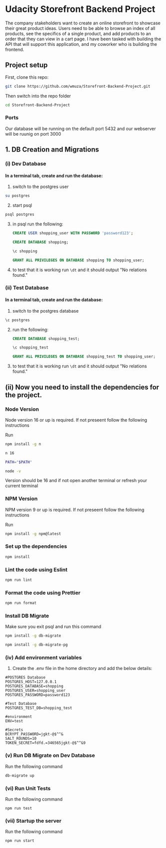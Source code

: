 # Udacity Storefront Backend Project
The company stakeholders want to create an online storefront to showcase their great product ideas. Users need to be able to browse an index of all products, see the specifics of a single product, and add products to an order that they can view in a cart page. I have been tasked with building the API that will support this application, and my coworker who is building the frontend.

## Project setup

First, clone this repo:

```bash
git clone https://github.com/wmuza/Storefront-Backend-Project.git
```

Then switch into the repo folder
```bash
cd Storefront-Backend-Project
```

### Ports
Our database will be running on the default port 5432 and our webserver will be ruunig on port 3000

## 1. DB Creation and Migrations

### (i) Dev Database
#### In a terminal tab, create and run the database:
1. switch to the postgres user 
```bash
su postgres
```
2. start psql 
```bash
psql postgres
```
3. in psql run the following:
	 ```sql 
	 CREATE USER shopping_user WITH PASSWORD 'password123';
	 ```
	 ```sql 
	 CREATE DATABASE shopping;
	 ```
	 ```sql 
	 \c shopping
	 ```
	 ```sql 
	 GRANT ALL PRIVILEGES ON DATABASE shopping TO shopping_user;
	 ```
4. to test that it is working run ```\dt``` and it should output "No relations found."

### (ii) Test Database
#### In a terminal tab, create and run the database:
1. switch to the postgres database 
```bash
\c postgres
```
2. run the following:
	 ```sql 
	 CREATE DATABASE shopping_test;
	 ```
	 ```sql 
	 \c shopping_test
	 ```
	 ```sql 
	 GRANT ALL PRIVILEGES ON DATABASE shopping_test TO shopping_user;
	 ```
3. to test that it is working run ```\dt``` and it should output "No relations found."

## (ii) Now you need to install the dependencies for the project.
### Node Version
Node version 16 or up is required. If not preseent follow the following instructions

Run 
```bash
npm install -g n
```
```bash
n 16
```
```bash
PATH="$PATH"
```
```bash
node -v
```
Version should be 16 and if not open another terminal or refresh your current terminal


### NPM Version
NPM version 9 or up is required. If not preseent follow the following instructions

Run 
```bash
npm install -g npm@latest
```

### Set up the dependencies

```bash
npm install
```

### Lint the code using Eslint

```bash
npm run lint
```

### Format the code using Prettier

```bash
npm run format
```

### Install DB Migrate
Make sure you exit psql and run this command 
```bash
npm install -g db-migrate
```

```bash
npm install -g db-migrate-pg
```

### (iv) Add environment variables
1. Create the .env file in the home directory and add the below details:
```env
#POSTGRES Database
POSTGRES_HOST=127.0.0.1
POSTGRES_DATABASE=shopping
POSTGRES_USER=shopping_user
POSTGRES_PASSWORD=password123

#Test Database
POSTGRES_TEST_DB=shopping_test

#environment
ENV=test

#Secrets
BCRYPT_PASSWORD=jgkt-@$^^&
SALT_ROUNDS=10
TOKEN_SECRET=fdfd.=346565jgkt-@$^^&9
```

### (v) Run DB Migrate on Dev Database
Run the following command 
```bash
db-migrate up
```

### (vi) Run Unit Tests
Run the following command 
```
npm run test
```

### (vii) Startup the server
Run the following command 
```
npm run start
```